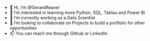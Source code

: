 - 👋 Hi, I’m @GerardReaver
- 👀 I’m interested in learning more Python, SQL, Tablau and Power Bi
- 🌱 I’m currently working as a Data Scientist
- 💞️ I’m looking to collaborate on Projects to build a portfolio for other opportunities
- 📫 You can reach me through Github or LinkedIn.
  

<!---
GerardReaver/GerardReaver is a ✨ special ✨ repository because its `README.md` (this file) appears on your GitHub profile.
You can click the Preview link to take a look at your changes.
--->
